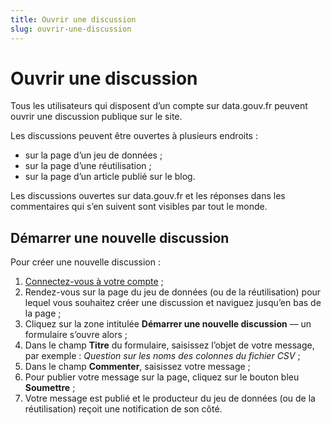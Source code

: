 ```yaml
---
title: Ouvrir une discussion
slug: ouvrir-une-discussion
---
```


# Ouvrir une discussion

Tous les utilisateurs qui disposent d’un compte sur data.gouv.fr peuvent ouvrir une discussion publique sur le site.

Les discussions peuvent être ouvertes à plusieurs endroits :

- sur la page d’un jeu de données ;
- sur la page d’une réutilisation ;
- sur la page d’un article publié sur le blog.

Les discussions ouvertes sur data.gouv.fr et les réponses dans les commentaires qui s’en suivent sont visibles par tout le monde.

## Démarrer une nouvelle discussion

Pour créer une nouvelle discussion :

1. [Connectez-vous à votre compte](https://www.data.gouv.fr/fr/login) ;
2. Rendez-vous sur la page du jeu de données (ou de la réutilisation) pour lequel vous souhaitez créer une discussion et naviguez jusqu’en bas de la page ;
3. Cliquez sur la zone intitulée **Démarrer une nouvelle discussion** — un formulaire s’ouvre alors ;
4. Dans le champ **Titre** du formulaire, saisissez l’objet de votre message, par exemple : _Question sur les noms des colonnes du fichier CSV_ ;
5. Dans le champ **Commenter**, saisissez votre message ;
6. Pour publier votre message sur la page, cliquez sur le bouton bleu **Soumettre** ;
7. Votre message est publié et le producteur du jeu de données (ou de la réutilisation) reçoit une notification de son côté.
